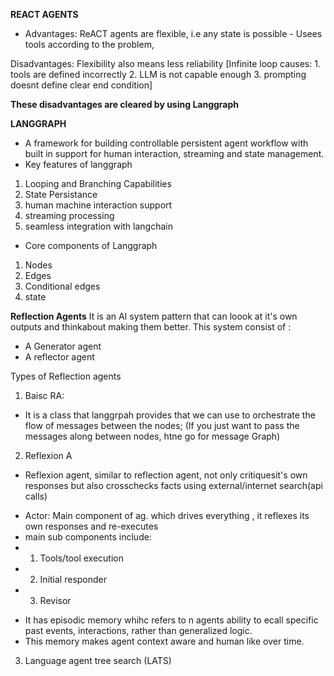 **REACT AGENTS**
* Advantages: 
ReACT agents are flexible, i.e any state is possible   -  Usees tools according to the problem,

Disadvantages:
Flexibility also means less reliability
[Infinite loop causes:
    1. tools are defined incorrectly
    2. LLM is not capable enough
    3. prompting doesnt define clear end condition] 

**These disadvantages are cleared by using Langgraph**


**LANGGRAPH**
* A framework for building controllable  persistent agent workflow with built in support for human interaction, streaming and state management.
* Key features of langgraph
1) Looping and Branching Capabilities
2) State Persistance
3) human machine interaction support
4) streaming processing
5) seamless integration with langchain

* Core components of Langgraph
1) Nodes 
2) Edges
3) Conditional edges
4) state

**Reflection Agents**
It is an AI system pattern that can loook at it's own outputs and thinkabout making them better.
This system consist of :
* A Generator agent
* A reflector agent

Types of Reflection agents
1) Baisc RA:
* It is a class that langgrpah provides that we can use to orchestrate the flow of messages between the nodes; 
(If you just want to pass the messages along between nodes, htne go for message Graph) 


2) Reflexion A
* Reflexion agent, similar to reflection agent, not only critiquesit's own responses but also crosschecks facts using external/internet search(api calls)

- Actor: Main component of ag. which drives everything , it reflexes its own responses and re-executes
- main sub components include: 
- 1) Tools/tool execution
- 2) Initial responder 
- 3) Revisor

* It has episodic memory  whihc refers to n agents ability to ecall specific past events, interactions, rather than generalized logic.
* This memory makes agent context aware and human like over time.


3) Language agent tree search (LATS)


